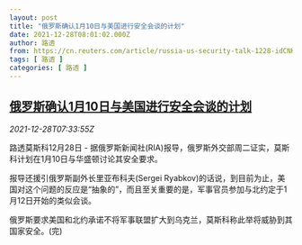 ```yaml
---
layout: post
title: "俄罗斯确认1月10日与美国进行安全会谈的计划"
date: 2021-12-28T08:01:02.000Z
author: 路透
from: https://cn.reuters.com/article/russia-us-security-talk-1228-idCNKBS2J70DU
tags: [ 路透 ]
categories: [ 路透 ]
---
```

<!--1640678462000-->
[俄罗斯确认1月10日与美国进行安全会谈的计划](https://cn.reuters.com/article/russia-us-security-talk-1228-idCNKBS2J70DU)
------

<div>
<div><i>2021-12-28T07:33:55Z</i></div><p>路透莫斯科12月28日 - 据俄罗斯新闻社(RIA)报导，俄罗斯外交部周二证实，莫斯科计划在1月10日与华盛顿讨论其安全要求。</p><p>报导还援引俄罗斯副外长里亚布科夫(Sergei Ryabkov)的话说，到目前为止，美国对这个问题的反应是“抽象的”，而且至关重要的是，军事官员参加与北约定于1月12日开始的类似会谈。</p><p>俄罗斯要求美国和北约承诺不将军事联盟扩大到乌克兰，莫斯科称此举将威胁到其国家安全。(完)</p>
</div>

